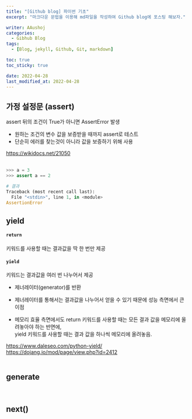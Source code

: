 ```yaml
---
title: "[Github blog] 파이썬 기초"
excerpt: "마크다운 문법을 이용해 md파일을 작성하여 Github blog에 포스팅 해보자."

writer: AAushoj
categories:
  - Gibhub Blog
tags:
  - [Blog, jekyll, Github, Git, markdown]

toc: true
toc_sticky: true

date: 2022-04-28
last_modified_at: 2022-04-28
---
```



## 가정 설정문 (assert)
assert 뒤의 조건이 True가 아니면 AssertError 발생

- 원하는 조건의 변수 값을 보증받을 때까지 assert로 테스트
- 단순히 에러를 찾는것이 아니라 값을 보증하기 위해 사용

<div style="text-align: left">
	<a href="https://wikidocs.net/21050" target="_blank">https://wikidocs.net/21050</a>
</div>

<br>

```python
>>> a = 3
>>> assert a == 2

# 결과
Traceback (most recent call last):
  File "<stdin>", line 1, in <module>
AssertionError
```

## yield

#### <code>return</code>  
키워드를 사용할 때는 결과값을 딱 한 번만 제공
#### <code>yield</code>
키워드는 결과값을 여러 번 나누어서 제공  

- 제너레이터(generator)를 반환
- 제너레이터를 통해서는 결과값을 나누어서 얻을 수 있기 때문에
성능 측면에서 큰 이점

- 메모리 효율 측면에서도 return 키워드를 사용할 때는 모든 결과 값을 메모리에 올려놓아야 하는 반면에,  
yield 키워드를 사용할 때는 결과 값을 하나씩 메모리에 올려놓음.

<div style="text-align: left">
	<a href="https://www.daleseo.com/python-yield/" target="_blank">https://www.daleseo.com/python-yield/</a>
	<br>
	<a href="https://dojang.io/mod/page/view.php?id=2412" target="_blank">https://dojang.io/mod/page/view.php?id=2412</a>
</div>

<br>

## generate



<br>

## next()







